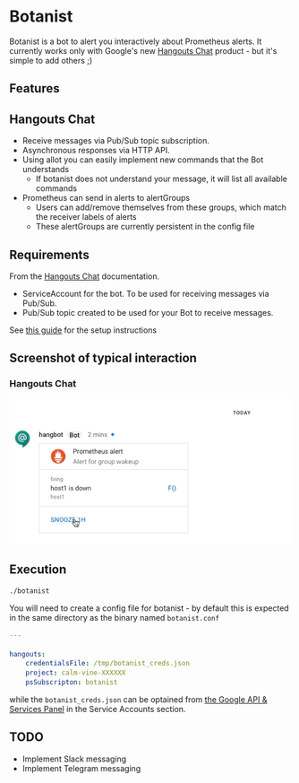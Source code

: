 # Botanist

Botanist is a bot to alert you interactively about Prometheus alerts.
It currently works only with Google's new [Hangouts Chat](https://gsuite.google.com/products/chat/) product - but it's simple to add others ;)

## Features

## Hangouts Chat

* Receive messages via Pub/Sub topic subscription.
* Asynchronous responses via HTTP API.
* Using allot you can easily implement new commands that the Bot understands
  * If botanist does not understand your message, it will list all available commands
* Prometheus can send in alerts to alertGroups
  * Users can add/remove themselves from these groups, which match the receiver labels of alerts
  * These alertGroups are currently persistent in the config file

## Requirements

From the [Hangouts Chat](https://developers.google.com/hangouts/chat/) documentation.

* ServiceAccount for the bot. To be used for receiving messages via Pub/Sub.
* Pub/Sub topic created to be used for your Bot to receive messages.

See [this guide](https://developers.google.com/hangouts/chat/how-tos/pub-sub) for the setup instructions

## Screenshot of typical interaction

### Hangouts Chat

![Screenshot](silence_hangouts_chat.gif)

## Execution

``` bash
./botanist
```

You will need to create a config file for botanist - by default this is expected in the same directory as the
binary named `botanist.conf`

```yaml
---

hangouts:
    credentialsFile: /tmp/botanist_creds.json
    project: calm-vine-XXXXXX
    psSubscripton: botanist
```

while the `botanist_creds.json` can be optained from [the Google API & Services Panel](https://console.developers.google.com/apis/credentials) in the Service Accounts section.

## TODO

* Implement Slack messaging
* Implement Telegram messaging

